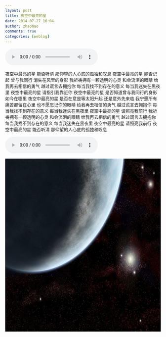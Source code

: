 ```yaml
---
layout: post
title: 夜空中最亮的星
date: 2014-07-27 16:04
author: zhaohao
comments: true
categories: [weblog]
---
```

<p><audio controls="controls"><source src="/Resource/ykzzldx.mp3" type="audio/mp3">HTML5 audio not supported!</audio></p>
夜空中最亮的星 能否听清
那仰望的人心底的孤独和叹息
夜空中最亮的星 能否记起
曾与我同行 消失在风里的身影
我祈祷拥有一颗透明的心灵 和会流泪的眼睛
给我再去相信的勇气 越过谎言去拥抱你
每当我找不到存在的意义 每当我迷失在黑夜里
夜空中最亮的星 请指引我靠近你
夜空中最亮的星 是否知道曾与我同行的身影 如今在哪里
夜空中最亮的星 是否在意是等太阳升起 还是意外先来临
我宁愿所有痛苦都留在心里 也不愿忘记你的眼睛
给我再去相信的勇气 越过谎言去拥抱你
每当我找不到存在的意义 每当我迷失在黑夜里
夜空中最亮的星 请照亮我前行
我祈祷拥有一颗透明的心灵 和会流泪的眼睛
给我再去相信的勇气 越过谎言去拥抱你
每当我找不到存在的意义 每当我迷失在黑夜里
夜空中最亮的星 请照亮我前行
夜空中最亮的星 能否听清
那仰望的人心底的孤独和叹息

<p><audio controls="controls"><source src="/Resource/star.mp3" type="audio/mp3">HTML5 audio not supported!</audio></p>

<a href="/Resource/shinning-star.jpg"><img src="/Resource/shinning-star.jpg" alt="shinning-star" width="700" height="559" /></a>
